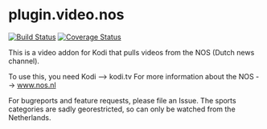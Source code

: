 # plugin.video.nos
[![Build Status](https://travis-ci.org/ErwinJunge/XBMC-plugin.video.nos.svg?branch=master)](https://travis-ci.org/ErwinJunge/XBMC-plugin.video.nos)
[![Coverage Status](https://coveralls.io/repos/github/ErwinJunge/XBMC-plugin.video.nos/badge.svg?branch=master)](https://coveralls.io/github/ErwinJunge/XBMC-plugin.video.nos?branch=master)

This is a video addon for Kodi that pulls videos from the NOS (Dutch news channel).

To use this, you need Kodi --> kodi.tv
For more information about the NOS --> www.nos.nl

For bugreports and feature requests, please file an Issue.
The sports categories are sadly georestricted, so can only be watched from the Netherlands.
